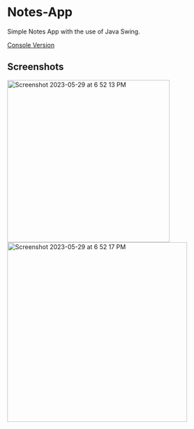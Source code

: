 # Notes-App
Simple Notes App with the use of Java Swing.

[Console Version](https://github.com/melmatx/Notes-App-Console)

## Screenshots

<img width="372" alt="Screenshot 2023-05-29 at 6 52 13 PM" src="https://github.com/melmatx/Notes-App/assets/87235413/92520116-9f89-4132-86a1-459794d2d0e3">

<img width="412" alt="Screenshot 2023-05-29 at 6 52 17 PM" src="https://github.com/melmatx/Notes-App/assets/87235413/66349284-64a0-486c-b01a-581776b2ad54">
